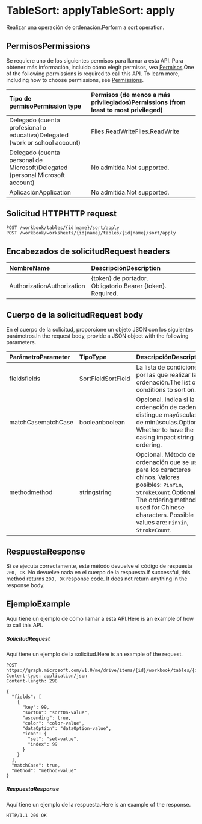 # <a name="tablesort-apply"></a><span data-ttu-id="fa037-101">TableSort: apply</span><span class="sxs-lookup"><span data-stu-id="fa037-101">TableSort: apply</span></span>

<span data-ttu-id="fa037-102">Realizar una operación de ordenación.</span><span class="sxs-lookup"><span data-stu-id="fa037-102">Perform a sort operation.</span></span>
## <a name="permissions"></a><span data-ttu-id="fa037-103">Permisos</span><span class="sxs-lookup"><span data-stu-id="fa037-103">Permissions</span></span>
<span data-ttu-id="fa037-p101">Se requiere uno de los siguientes permisos para llamar a esta API. Para obtener más información, incluido cómo elegir permisos, vea [Permisos](../../../concepts/permissions_reference.md).</span><span class="sxs-lookup"><span data-stu-id="fa037-p101">One of the following permissions is required to call this API. To learn more, including how to choose permissions, see [Permissions](../../../concepts/permissions_reference.md).</span></span>

|<span data-ttu-id="fa037-106">Tipo de permiso</span><span class="sxs-lookup"><span data-stu-id="fa037-106">Permission type</span></span>      | <span data-ttu-id="fa037-107">Permisos (de menos a más privilegiados)</span><span class="sxs-lookup"><span data-stu-id="fa037-107">Permissions (from least to most privileged)</span></span>              |
|:--------------------|:---------------------------------------------------------|
|<span data-ttu-id="fa037-108">Delegado (cuenta profesional o educativa)</span><span class="sxs-lookup"><span data-stu-id="fa037-108">Delegated (work or school account)</span></span> | <span data-ttu-id="fa037-109">Files.ReadWrite</span><span class="sxs-lookup"><span data-stu-id="fa037-109">Files.ReadWrite</span></span>    |
|<span data-ttu-id="fa037-110">Delegado (cuenta personal de Microsoft)</span><span class="sxs-lookup"><span data-stu-id="fa037-110">Delegated (personal Microsoft account)</span></span> | <span data-ttu-id="fa037-111">No admitida.</span><span class="sxs-lookup"><span data-stu-id="fa037-111">Not supported.</span></span>    |
|<span data-ttu-id="fa037-112">Aplicación</span><span class="sxs-lookup"><span data-stu-id="fa037-112">Application</span></span> | <span data-ttu-id="fa037-113">No admitida.</span><span class="sxs-lookup"><span data-stu-id="fa037-113">Not supported.</span></span> |

## <a name="http-request"></a><span data-ttu-id="fa037-114">Solicitud HTTP</span><span class="sxs-lookup"><span data-stu-id="fa037-114">HTTP request</span></span>
<!-- { "blockType": "ignored" } -->
```http
POST /workbook/tables/{id|name}/sort/apply
POST /workbook/worksheets/{id|name}/tables/{id|name}/sort/apply

```
## <a name="request-headers"></a><span data-ttu-id="fa037-115">Encabezados de solicitud</span><span class="sxs-lookup"><span data-stu-id="fa037-115">Request headers</span></span>
| <span data-ttu-id="fa037-116">Nombre</span><span class="sxs-lookup"><span data-stu-id="fa037-116">Name</span></span>       | <span data-ttu-id="fa037-117">Descripción</span><span class="sxs-lookup"><span data-stu-id="fa037-117">Description</span></span>|
|:---------------|:----------|
| <span data-ttu-id="fa037-118">Authorization</span><span class="sxs-lookup"><span data-stu-id="fa037-118">Authorization</span></span>  | <span data-ttu-id="fa037-p102">{token} de portador. Obligatorio.</span><span class="sxs-lookup"><span data-stu-id="fa037-p102">Bearer {token}. Required.</span></span> |

## <a name="request-body"></a><span data-ttu-id="fa037-121">Cuerpo de la solicitud</span><span class="sxs-lookup"><span data-stu-id="fa037-121">Request body</span></span>
<span data-ttu-id="fa037-122">En el cuerpo de la solicitud, proporcione un objeto JSON con los siguientes parámetros.</span><span class="sxs-lookup"><span data-stu-id="fa037-122">In the request body, provide a JSON object with the following parameters.</span></span>

| <span data-ttu-id="fa037-123">Parámetro</span><span class="sxs-lookup"><span data-stu-id="fa037-123">Parameter</span></span>    | <span data-ttu-id="fa037-124">Tipo</span><span class="sxs-lookup"><span data-stu-id="fa037-124">Type</span></span>   |<span data-ttu-id="fa037-125">Descripción</span><span class="sxs-lookup"><span data-stu-id="fa037-125">Description</span></span>|
|:---------------|:--------|:----------|
|<span data-ttu-id="fa037-126">fields</span><span class="sxs-lookup"><span data-stu-id="fa037-126">fields</span></span>|<span data-ttu-id="fa037-127">SortField</span><span class="sxs-lookup"><span data-stu-id="fa037-127">SortField</span></span>|<span data-ttu-id="fa037-128">La lista de condiciones por las que realizar la ordenación.</span><span class="sxs-lookup"><span data-stu-id="fa037-128">The list of conditions to sort on.</span></span>|
|<span data-ttu-id="fa037-129">matchCase</span><span class="sxs-lookup"><span data-stu-id="fa037-129">matchCase</span></span>|<span data-ttu-id="fa037-130">boolean</span><span class="sxs-lookup"><span data-stu-id="fa037-130">boolean</span></span>|<span data-ttu-id="fa037-p103">Opcional. Indica si la ordenación de cadenas distingue mayúsculas de minúsculas.</span><span class="sxs-lookup"><span data-stu-id="fa037-p103">Optional. Whether to have the casing impact string ordering.</span></span>|
|<span data-ttu-id="fa037-133">method</span><span class="sxs-lookup"><span data-stu-id="fa037-133">method</span></span>|<span data-ttu-id="fa037-134">string</span><span class="sxs-lookup"><span data-stu-id="fa037-134">string</span></span>|<span data-ttu-id="fa037-p104">Opcional. Método de ordenación que se usa para los caracteres chinos.  Valores posibles: `PinYin`, `StrokeCount`.</span><span class="sxs-lookup"><span data-stu-id="fa037-p104">Optional. The ordering method used for Chinese characters.  Possible values are: `PinYin`, `StrokeCount`.</span></span>|

## <a name="response"></a><span data-ttu-id="fa037-138">Respuesta</span><span class="sxs-lookup"><span data-stu-id="fa037-138">Response</span></span>

<span data-ttu-id="fa037-p105">Si se ejecuta correctamente, este método devuelve el código de respuesta `200, OK`. No devuelve nada en el cuerpo de la respuesta.</span><span class="sxs-lookup"><span data-stu-id="fa037-p105">If successful, this method returns `200, OK` response code. It does not return anything in the response body.</span></span>

## <a name="example"></a><span data-ttu-id="fa037-141">Ejemplo</span><span class="sxs-lookup"><span data-stu-id="fa037-141">Example</span></span>
<span data-ttu-id="fa037-142">Aquí tiene un ejemplo de cómo llamar a esta API.</span><span class="sxs-lookup"><span data-stu-id="fa037-142">Here is an example of how to call this API.</span></span>
##### <a name="request"></a><span data-ttu-id="fa037-143">Solicitud</span><span class="sxs-lookup"><span data-stu-id="fa037-143">Request</span></span>
<span data-ttu-id="fa037-144">Aquí tiene un ejemplo de la solicitud.</span><span class="sxs-lookup"><span data-stu-id="fa037-144">Here is an example of the request.</span></span>
<!-- {
  "blockType": "request",
  "name": "tablesort_apply"
}-->
```http
POST https://graph.microsoft.com/v1.0/me/drive/items/{id}/workbook/tables/{id|name}/sort/apply
Content-type: application/json
Content-length: 298

{
  "fields": [
    {
      "key": 99,
      "sortOn": "sortOn-value",
      "ascending": true,
      "color": "color-value",
      "dataOption": "dataOption-value",
      "icon": {
        "set": "set-value",
        "index": 99
      }
    }
  ],
  "matchCase": true,
  "method": "method-value"
}
```

##### <a name="response"></a><span data-ttu-id="fa037-145">Respuesta</span><span class="sxs-lookup"><span data-stu-id="fa037-145">Response</span></span>
<span data-ttu-id="fa037-146">Aquí tiene un ejemplo de la respuesta.</span><span class="sxs-lookup"><span data-stu-id="fa037-146">Here is an example of the response.</span></span> 
<!-- {
  "blockType": "response",
  "truncated": true,
  "@odata.type": "microsoft.graph.none"
} -->
```http
HTTP/1.1 200 OK
```

<!-- uuid: 8fcb5dbc-d5aa-4681-8e31-b001d5168d79
2015-10-25 14:57:30 UTC -->
<!-- {
  "type": "#page.annotation",
  "description": "TableSort: apply",
  "keywords": "",
  "section": "documentation",
  "tocPath": ""
}-->